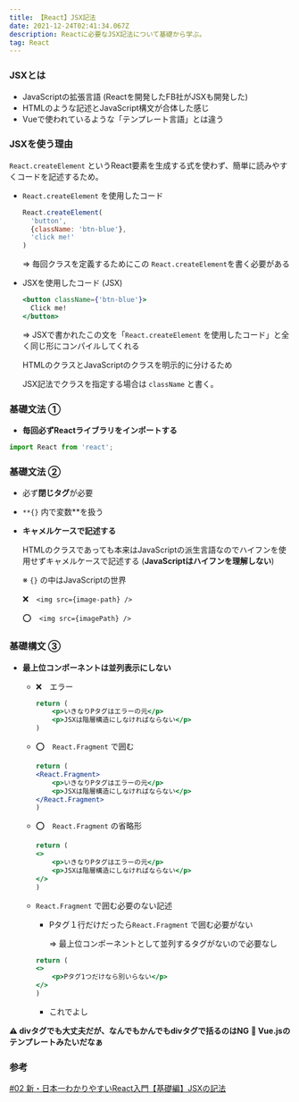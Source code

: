 ```yaml
---
title: 【React】JSX記法
date: 2021-12-24T02:41:34.067Z
description: Reactに必要なJSX記法について基礎から学ぶ。
tag: React
---
```

### JSXとは

* JavaScriptの拡張言語 (Reactを開発したFB社がJSXも開発した)
* HTMLのような記述とJavaScript構文が合体した感じ
* Vueで使われているような「テンプレート言語」とは違う

### JSXを使う理由

`React.createElement` というReact要素を生成する式を使わず、簡単に読みやすくコードを記述するため。

* `React.createElement` を使用したコード

  ```jsx
  React.createElement(
  	'button',
  	{className: 'btn-blue'},
  	'click me!'
  )
  ```

    ⇒ 毎回クラスを定義するためにこの `React.createElement`を書く必要がある
    
* JSXを使用したコード (JSX)

  ```jsx
  <button className={'btn-blue'}>
  	Click me!
  </button>
  ```

    ⇒ JSXで書かれたこの文を「`React.createElement` を使用したコード」と全く同じ形にコンパイルしてくれる

    HTMLのクラスとJavaScriptのクラスを明示的に分けるため

    JSX記法でクラスを指定する場合は `className` と書く。
    

### 基礎文法 ①

* **毎回必ずReactライブラリをインポートする**

```jsx
import React from 'react';
```

### 基礎文法 ②

* 必ず**閉じタグ**が必要
* `**{}` 内で変数\*\*を扱う
* **キャメルケースで記述する**

    HTMLのクラスであっても本来はJavaScriptの派生言語なのでハイフンを使用せずキャメルケースで記述する (**JavaScriptはハイフンを理解しない**)

    ※ `{}` の中はJavaScriptの世界

    ❌　`<img src={image-path} />`

    ⭕️　`<img src={imagePath} />`
    



### 基礎構文 ③

* **最上位コンポーネントは並列表示にしない**

  * ❌　エラー

    ```jsx
    return (
    	<p>いきなりPタグはエラーの元</p>
    	<p>JSXは階層構造にしなければならない</p>
    )
    ```
  * ⭕️　`React.Fragment` で囲む

    ```jsx
    return (
    <React.Fragment>
    	<p>いきなりPタグはエラーの元</p>
    	<p>JSXは階層構造にしなければならない</p>
    </React.Fragment>
    )
    ```
  * ⭕️　`React.Fragment` の省略形

    ```jsx
    return (
    <>
    	<p>いきなりPタグはエラーの元</p>
    	<p>JSXは階層構造にしなければならない</p>
    </>
    )
    ```
  * `React.Fragment` で囲む必要のない記述

    * Pタグ１行だけだったら`React.Fragment` で囲む必要がない

        ⇒ 最上位コンポーネントとして並列するタグがないので必要なし
        

    ```jsx
    return (
    <>
    	<p>Pタグ1つだけなら別いらない</p>
    </>
    )
    ```

    * これでよし


**⚠️ divタグでも大丈夫だが、なんでもかんでもdivタグで括るのはNG**
**💭 Vue.jsのテンプレートみたいだなぁ**



### 参考

[\#02 新・日本一わかりやすいReact入門【基礎編】JSXの記法](https://www.youtube.com/watch?v=gLbTluYSb_U)